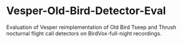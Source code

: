 # Vesper-Old-Bird-Detector-Eval
Evaluation of Vesper reimplementation of Old Bird Tseep and Thrush nocturnal flight call detectors on BirdVox-full-night recordings.

